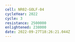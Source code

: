 ```yaml
---
cell: NR02-GOLF-04
cycleYear: 2022
cycle: 3
resistance: 2500000
enlightened: 238000
date: 2022-09-27T18:26:21.044Z
---
```

